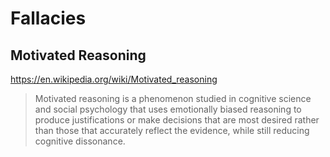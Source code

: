 # Fallacies

## Motivated Reasoning

https://en.wikipedia.org/wiki/Motivated_reasoning

> Motivated reasoning is a phenomenon studied in cognitive science and social psychology that uses emotionally biased reasoning to produce justifications or make decisions that are most desired rather than those that accurately reflect the evidence, while still reducing cognitive dissonance.
